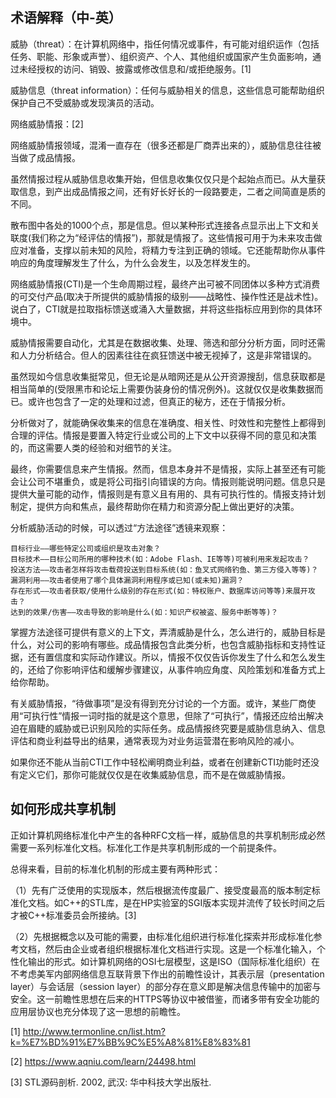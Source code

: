 ## 术语解释（中-英）

威胁（threat）：在计算机网络中，指任何情况或事件，有可能对组织运作（包括任务、职能、形象或声誉）、组织资产、个人、其他组织或国家产生负面影响，通过未经授权的访问、销毁、披露或修改信息和/或拒绝服务。[1]

威胁信息（threat information）：任何与威胁相关的信息，这些信息可能帮助组织保护自己不受威胁或发现演员的活动。

网络威胁情报：[2]

网络威胁情报领域，混淆一直存在（很多还都是厂商弄出来的），威胁信息往往被当做了成品情报。

虽然情报过程从威胁信息收集开始，但信息收集仅仅只是个起始点而已。从大量获取信息，到产出成品情报之间，还有好长好长的一段路要走，二者之间简直是质的不同。

散布图中各处的1000个点，那是信息。但以某种形式连接各点显示出上下文和关联度(我们称之为“经评估的情报”)，那就是情报了。这些情报可用于为未来攻击做应对准备，支撑以前未知的风险，将精力专注到正确的领域。它还能帮助你从事件响应的角度理解发生了什么，为什么会发生，以及怎样发生的。

网络威胁情报(CTI)是一个生命周期过程，最终产出可被不同团体以多种方式消费的可交付产品(取决于所提供的威胁情报的级别——战略性、操作性还是战术性)。说白了，CTI就是拉取指标馈送或涌入大量数据，并将这些指标应用到你的具体环境中。

威胁情报需要自动化，尤其是在数据收集、处理、筛选和部分分析方面，同时还需和人力分析结合。但人的因素往往在疯狂馈送中被无视掉了，这是非常错误的。

虽然现如今信息收集挺常见，但无论是从暗网还是从公开资源搜刮，信息获取都是相当简单的(受限黑市和论坛上需要伪装身份的情况例外)。这就仅仅是收集数据而已。或许也包含了一定的处理和过滤，但真正的秘方，还在于情报分析。

分析做对了，就能确保收集来的信息在准确度、相关性、时效性和完整性上都得到合理的评估。情报是要置入特定行业或公司的上下文中以获得不同的意见和决策的，而这需要人类的经验和对细节的关注。

最终，你需要信息来产生情报。然而，信息本身并不是情报，实际上甚至还有可能会让公司不堪重负，或是将公司指引向错误的方向。情报则能说明问题。信息只是提供大量可能的动作，情报则是有意义且有用的、具有可执行性的。情报支持计划制定，提供方向和焦点，最终帮助你在精力和资源分配上做出更好的决策。

分析威胁活动的时候，可以透过“方法途径”透镜来观察：

    目标行业——哪些特定公司或组织是攻击对象？
    目标技术——目标公司所用的哪种技术(如：Adobe Flash、IE等等)可被利用来发起攻击？
    投送方法——攻击者怎样将攻击载荷投送到目标系统(如：鱼叉式网络钓鱼、第三方侵入等等)？
    漏洞利用——攻击者使用了哪个具体漏洞利用程序或已知(或未知)漏洞？
    存在形式——攻击者获取/使用什么级别的存在形式(如：特权账户、数据库访问等等)来展开攻击？
    达到的效果/伤害——攻击导致的影响是什么(如：知识产权被盗、服务中断等等)？

掌握方法途径可提供有意义的上下文，弄清威胁是什么，怎么进行的，威胁目标是什么，对公司的影响有哪些。成品情报包含此类分析，也包含威胁指标和支持性证据，还有置信度和实际动作建议。所以，情报不仅仅告诉你发生了什么和怎么发生的，还给了你影响评估和缓解步骤建议，从事件响应角度、风险策划和准备方式上给你帮助。

有关威胁情报，“待做事项”是没有得到充分讨论的一个方面。或许，某些厂商使用“可执行性”情报一词时指的就是这个意思，但除了“可执行”，情报还应给出解决迫在眉睫的威胁或已识别风险的实际任务。成品情报终究要是威胁信息纳入、信息评估和商业利益导出的结果，通常表现为对业务运营潜在影响风险的减小。

如果你还不能从当前CTI工作中轻松阐明商业利益，或者在创建新CTI功能时还没有定义它们，那你可能就仅仅是在收集威胁信息，而不是在做威胁情报。

## 如何形成共享机制

正如计算机网络标准化中产生的各种RFC文档一样，威胁信息的共享机制形成必然需要一系列标准化文档。标准化工作是共享机制形成的一个前提条件。

总得来看，目前的标准化机制的形成主要有两种形式：

（1）先有广泛使用的实现版本，然后根据流传度最广、接受度最高的版本制定标准化文档。如C++的STL库，是在HP实验室的SGI版本实现并流传了较长时间之后才被C++标准委员会所接纳。[3]

（2）先根据概念以及可能的需要，由标准化组织进行标准化探索并形成标准化参考文档，然后由企业或者组织根据标准化文档进行实现。这是一个标准化输入，个性化输出的形式。如计算机网络的OSI七层模型，这是ISO（国际标准化组织）在不考虑美军内部网络信息互联背景下作出的前瞻性设计，其表示层（presentation layer）与会话层（session layer）的部分存在意义即是解决信息传输中的加密与安全。这一前瞻性思想在后来的HTTPS等协议中被借鉴，而诸多带有安全功能的应用层协议也充分体现了这一思想的前瞻性。



[1] http://www.termonline.cn/list.htm?k=%E7%BD%91%E7%BB%9C%E5%A8%81%E8%83%81

[2] https://www.aqniu.com/learn/24498.html

[3] STL源码剖析. 2002, 武汉: 华中科技大学出版社.